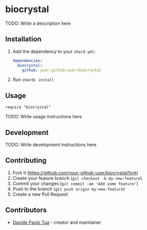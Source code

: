 # biocrystal

TODO: Write a description here

## Installation

1. Add the dependency to your `shard.yml`:

   ```yaml
   dependencies:
     biocrystal:
       github: your-github-user/biocrystal
   ```

2. Run `shards install`

## Usage

```crystal
require "biocrystal"
```

TODO: Write usage instructions here

## Development

TODO: Write development instructions here

## Contributing

1. Fork it (<https://github.com/your-github-user/biocrystal/fork>)
2. Create your feature branch (`git checkout -b my-new-feature`)
3. Commit your changes (`git commit -am 'Add some feature'`)
4. Push to the branch (`git push origin my-new-feature`)
5. Create a new Pull Request

## Contributors

- [Davide Paolo Tua](https://github.com/your-github-user) - creator and maintainer
